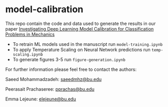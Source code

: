 # model-calibration
This repo contain the code and data used to generate the results in our paper [Investigating Deep Learning Model Calibration for Classification Problems in Mechanics]()

- To retrain ML models used in the manuscript run `model-training.ipynb`
- To apply Temperature Scaling on Neural Network predictions run `temp-scaling.ipynb`
- To generate figures 3-5 run `figure-generation.ipynb`

For further information please feel free to contact the authors:

Saeed Mohammadzadeh: saeedmhz@bu.edu

Peerasait Prachaseree: pprachas@bu.edu

Emma Lejeune: elejeune@bu.edu
